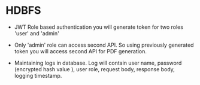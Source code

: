 # HDBFS
* JWT Role based authentication you will generate token for two roles 'user' and 'admin'

* Only 'admin' role can access second API. So using previously generated token you will access second API for PDF generation.
* Maintaining logs in database. Log will contain user name, password  (encrypted hash value ), user role, request body, response body, logging timestamp.
